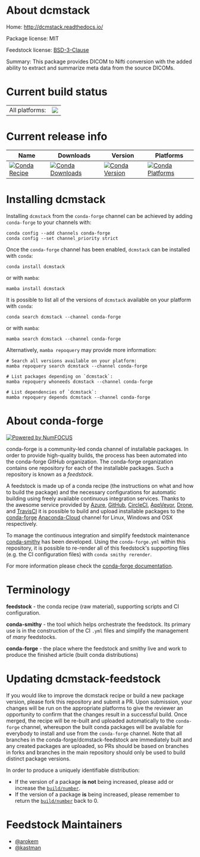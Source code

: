 About dcmstack
==============

Home: http://dcmstack.readthedocs.io/

Package license: MIT

Feedstock license: [BSD-3-Clause](https://github.com/conda-forge/dcmstack-feedstock/blob/main/LICENSE.txt)

Summary: This package provides DICOM to Nifti conversion with the added ability to extract and summarize meta data from the source DICOMs.

Current build status
====================


<table><tr><td>All platforms:</td>
    <td>
      <a href="https://dev.azure.com/conda-forge/feedstock-builds/_build/latest?definitionId=227&branchName=main">
        <img src="https://dev.azure.com/conda-forge/feedstock-builds/_apis/build/status/dcmstack-feedstock?branchName=main">
      </a>
    </td>
  </tr>
</table>

Current release info
====================

| Name | Downloads | Version | Platforms |
| --- | --- | --- | --- |
| [![Conda Recipe](https://img.shields.io/badge/recipe-dcmstack-green.svg)](https://anaconda.org/conda-forge/dcmstack) | [![Conda Downloads](https://img.shields.io/conda/dn/conda-forge/dcmstack.svg)](https://anaconda.org/conda-forge/dcmstack) | [![Conda Version](https://img.shields.io/conda/vn/conda-forge/dcmstack.svg)](https://anaconda.org/conda-forge/dcmstack) | [![Conda Platforms](https://img.shields.io/conda/pn/conda-forge/dcmstack.svg)](https://anaconda.org/conda-forge/dcmstack) |

Installing dcmstack
===================

Installing `dcmstack` from the `conda-forge` channel can be achieved by adding `conda-forge` to your channels with:

```
conda config --add channels conda-forge
conda config --set channel_priority strict
```

Once the `conda-forge` channel has been enabled, `dcmstack` can be installed with `conda`:

```
conda install dcmstack
```

or with `mamba`:

```
mamba install dcmstack
```

It is possible to list all of the versions of `dcmstack` available on your platform with `conda`:

```
conda search dcmstack --channel conda-forge
```

or with `mamba`:

```
mamba search dcmstack --channel conda-forge
```

Alternatively, `mamba repoquery` may provide more information:

```
# Search all versions available on your platform:
mamba repoquery search dcmstack --channel conda-forge

# List packages depending on `dcmstack`:
mamba repoquery whoneeds dcmstack --channel conda-forge

# List dependencies of `dcmstack`:
mamba repoquery depends dcmstack --channel conda-forge
```


About conda-forge
=================

[![Powered by
NumFOCUS](https://img.shields.io/badge/powered%20by-NumFOCUS-orange.svg?style=flat&colorA=E1523D&colorB=007D8A)](https://numfocus.org)

conda-forge is a community-led conda channel of installable packages.
In order to provide high-quality builds, the process has been automated into the
conda-forge GitHub organization. The conda-forge organization contains one repository
for each of the installable packages. Such a repository is known as a *feedstock*.

A feedstock is made up of a conda recipe (the instructions on what and how to build
the package) and the necessary configurations for automatic building using freely
available continuous integration services. Thanks to the awesome service provided by
[Azure](https://azure.microsoft.com/en-us/services/devops/), [GitHub](https://github.com/),
[CircleCI](https://circleci.com/), [AppVeyor](https://www.appveyor.com/),
[Drone](https://cloud.drone.io/welcome), and [TravisCI](https://travis-ci.com/)
it is possible to build and upload installable packages to the
[conda-forge](https://anaconda.org/conda-forge) [Anaconda-Cloud](https://anaconda.org/)
channel for Linux, Windows and OSX respectively.

To manage the continuous integration and simplify feedstock maintenance
[conda-smithy](https://github.com/conda-forge/conda-smithy) has been developed.
Using the ``conda-forge.yml`` within this repository, it is possible to re-render all of
this feedstock's supporting files (e.g. the CI configuration files) with ``conda smithy rerender``.

For more information please check the [conda-forge documentation](https://conda-forge.org/docs/).

Terminology
===========

**feedstock** - the conda recipe (raw material), supporting scripts and CI configuration.

**conda-smithy** - the tool which helps orchestrate the feedstock.
                   Its primary use is in the construction of the CI ``.yml`` files
                   and simplify the management of *many* feedstocks.

**conda-forge** - the place where the feedstock and smithy live and work to
                  produce the finished article (built conda distributions)


Updating dcmstack-feedstock
===========================

If you would like to improve the dcmstack recipe or build a new
package version, please fork this repository and submit a PR. Upon submission,
your changes will be run on the appropriate platforms to give the reviewer an
opportunity to confirm that the changes result in a successful build. Once
merged, the recipe will be re-built and uploaded automatically to the
`conda-forge` channel, whereupon the built conda packages will be available for
everybody to install and use from the `conda-forge` channel.
Note that all branches in the conda-forge/dcmstack-feedstock are
immediately built and any created packages are uploaded, so PRs should be based
on branches in forks and branches in the main repository should only be used to
build distinct package versions.

In order to produce a uniquely identifiable distribution:
 * If the version of a package **is not** being increased, please add or increase
   the [``build/number``](https://docs.conda.io/projects/conda-build/en/latest/resources/define-metadata.html#build-number-and-string).
 * If the version of a package **is** being increased, please remember to return
   the [``build/number``](https://docs.conda.io/projects/conda-build/en/latest/resources/define-metadata.html#build-number-and-string)
   back to 0.

Feedstock Maintainers
=====================

* [@arokem](https://github.com/arokem/)
* [@kastman](https://github.com/kastman/)

